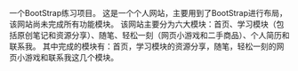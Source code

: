 一个BootStrap练习项目。
这是一个个人网站，主要用到了BootStrap进行布局，该网站尚未完成所有功能模块。
该网站主要分为六大模块：首页、学习模块（包括原创笔记和资源分享）、随笔、轻松一刻（网页小游戏和二手商品）、个人简历和联系我。
其中完成的模块有：首页，学习模块的资源分享，随笔，轻松一刻的网页小游戏和联系我这几个模块。

